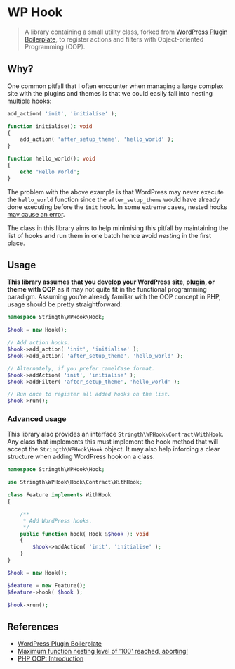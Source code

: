 # WP Hook

> A library containing a small utility class, forked from [WordPress Plugin Boilerplate](https://wppb.me/), to register actions and filters with Object-oriented Programming (OOP).

## Why?

One common pitfall that I often encounter when managing a large complex site with the plugins and themes is that we could easily fall into nesting multiple hooks:

```php
add_action( 'init', 'initialise' );

function initialise(): void
{
	add_action( 'after_setup_theme', 'hello_world' );
}

function hello_world(): void
{
    echo "Hello World";
}
```

The problem with the above example is that WordPress may never execute the `hello_world` function since the `after_setup_theme` would have already done executing before the `init` hook. In some extreme cases, nested hooks [may cause an error](https://wordpress.stackexchange.com/questions/147505/wp-insert-posts-fatal-error-maximum-function-nesting-level-of-100-reached-ab).

The class in this library aims to help minimising this pitfall by maintaining the list of hooks and run them in one batch hence avoid _nesting_ in the first place.

## Usage

**This library assumes that you develop your WordPress site, plugin, or theme with OOP** as it may not quite fit in the functional programming paradigm. Assuming you're already familiar with the OOP concept in PHP, usage should be pretty straightforward:

```php
namespace Stringth\WPHook\Hook;

$hook = new Hook();

// Add action hooks.
$hook->add_action( 'init', 'initialise' );
$hook->add_action( 'after_setup_theme', 'hello_world' );

// Alternately, if you prefer camelCase format.
$hook->addAction( 'init', 'initialise' );
$hook->addFilter( 'after_setup_theme', 'hello_world' );

// Run once to register all added hooks on the list.
$hook->run();
```

### Advanced usage

This library also provides an interface `Stringth\WPHook\Contract\WithHook`. Any class that implements this must implement the hook method that will accept the `Stringth\WPHook\Hook` object. It may also help inforcing a clear structure when adding WordPress hook on a class.

```php
namespace Stringth\WPHook\Hook;

use Stringth\WPHook\Hook\Contract\WithHook;

class Feature implements WithHook
{

	/**
	 * Add WordPress hooks.
	 */
	public function hook( Hook &$hook ): void
	{
		$hook->addAction( 'init', 'initialise' );
	}
}

$hook = new Hook();

$feature = new Feature();
$feature->hook( $hook );

$hook->run();
```

## References

- [WordPress Plugin Boilerplate](https://wppb.me/)
- [Maximum function nesting level of '100' reached, aborting!](https://wordpress.stackexchange.com/questions/147505/wp-insert-posts-fatal-error-maximum-function-nesting-level-of-100-reached-ab)
- [PHP OOP: Introduction](https://phptherightway.com/#object-oriented-programming)
